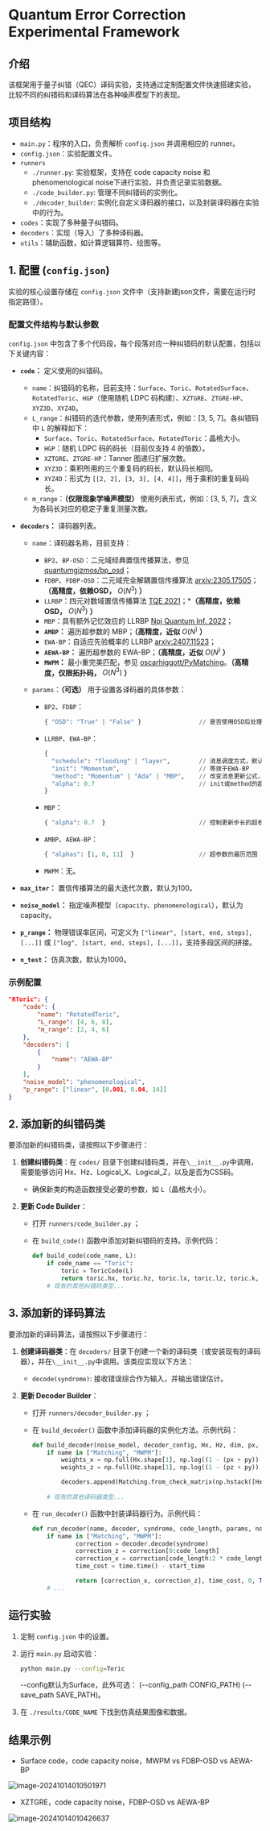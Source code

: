 # Quantum Error Correction Experimental Framework

## 介绍

该框架用于量子纠错（QEC）译码实验，支持通过定制配置文件快速搭建实验，比较不同的纠错码和译码算法在各种噪声模型下的表现。

## 项目结构

- `main.py`：程序的入口，负责解析 `config.json` 并调用相应的 runner。
- `config.json`：实验配置文件。
- `runners`
  - `./runner.py`: 实验框架，支持在 code capacity noise 和 phenomenological noise下进行实验，并负责记录实验数据。
  - `./code_builder.py`: 管理不同纠错码的实例化。
  - `./decoder_builder`: 实例化自定义译码器的接口，以及封装译码器在实验中的行为。
- `codes`：实现了多种量子纠错码。
- `decoders`：实现（导入）了多种译码器。
- `utils`：辅助函数，如计算逻辑算符、绘图等。

## 1. 配置 (`config.json`)

实验的核心设置存储在 `config.json` 文件中（支持新建json文件，需要在运行时指定路径）。

### 配置文件结构与默认参数

 `config.json` 中包含了多个代码段，每个段落对应一种纠错码的默认配置，包括以下关键内容：

- **`code`：** 定义使用的纠错码。

  - `name`：纠错码的名称，目前支持：`Surface`、`Toric`、`RotatedSurface`、`RotatedToric`、`HGP`（使用随机 LDPC 码构建）、`XZTGRE`、`ZTGRE-HP`、`XYZ3D`、`XYZ4D`。
  - `L_range`：纠错码的迭代参数，使用列表形式，例如：[3, 5, 7]。各纠错码中 `L` 的解释如下：
    - `Surface`、`Toric`、`RotatedSurface`、`RotatedToric`：晶格大小。
    - `HGP`：随机 LDPC 码的码长（目前仅支持 4 的倍数）。
    - `XZTGRE`、`ZTGRE-HP`：Tanner 图递归扩展次数。
    - `XYZ3D`：乘积所用的三个重复码的码长，默认码长相同。
    - `XYZ4D`：形式为 `[[2, 2], [3, 3], [4, 4]]`，用于乘积的重复码码长。
  - `m_range`：**（仅限现象学噪声模型）** 使用列表形式，例如：[3, 5, 7]，含义为各码长对应的稳定子重复测量次数。

- **`decoders`：** 译码器列表。

  - `name`：译码器名称，目前支持：

    - `BP2`、`BP-OSD`：二元域经典置信传播算法，参见 [quantumgizmos/bp_osd](https://github.com/quantumgizmos/bp_osd)；
    - `FDBP`、`FDBP-OSD`：二元域完全解耦置信传播算法 [arxiv:2305.17505](https://arxiv.org/abs/2305.17505)；**（高精度，依赖OSD，** $O(N^3)$ **）**
    - `LLRBP`：四元对数域置信传播算法 [TQE 2021](https://ieeexplore.ieee.org/abstract/document/9542859/)；***（高精度，依赖OSD，** $O(N^3)$ **）**
    - `MBP`：具有额外记忆效应的 LLRBP [Npj Quantum Inf. 2022](https://www.nature.com/articles/s41534-022-00623-2)；
    - **`AMBP`：** 遍历超参数的 MBP；**（高精度，近似** $O(N^)$ **）**
    - `EWA-BP`：自适应先验概率的 LLRBP [arxiv:2407.11523](https://arxiv.org/abs/2407.11523)；
    - **`AEWA-BP`：** 遍历超参数的 EWA-BP；**（高精度，近似** $O(N^)$ **）**
    - **`MWPM`：** 最小重完美匹配，参见 [oscarhiggott/PyMatching](https://github.com/oscarhiggott/PyMatching)。**（高精度，仅限拓扑码，** $O(N^3)$ **）**

  - `params`：**（可选）** 用于设置各译码器的具体参数：

    - `BP2`、`FDBP`：

      ```python
      { "OSD": "True" | "False" }                // 是否使用OSD后处理，默认为False
      ```

    - `LLRBP`、`EWA-BP`：

      ```python
      {
        "schedule": "flooding" | "layer",        // 消息调度方式，默认为flooding
        "init": "Momentum",                      // 等效于EWA-BP
        "method": "Momentum" | "Ada" | "MBP",    // 改变消息更新公式，不支持与init混用
        "alpha": 0.7                             // init或method的超参数
      }
      ```

    - `MBP`：

      ```python
      { "alpha": 0.7  }                          // 控制更新步长的超参数
      ```

    - `AMBP`、`AEWA-BP`：

      ```python
      { "alphas": [1, 0, 11]  }                  // 超参数的遍历范围
      ```

    - `MWPM`：无。

- **`max_iter`：** 置信传播算法的最大迭代次数，默认为100。

- **`noise_model`：** 指定噪声模型（`capacity`、`phenomenological`），默认为 capacity。

- **`p_range`：** 物理错误率区间，可定义为 `["linear", [start, end, steps], [...]]` 或 `["log", [start, end, steps], [...]]`，支持多段区间的拼接。

- **`n_test`：** 仿真次数，默认为1000。

### 示例配置

```json
"RToric": {
    "code": {
        "name": "RotatedToric",
        "L_range": [4, 6, 8],
        "m_range": [2, 4, 6]
    },
    "decoders": [
        {
            "name": "AEWA-BP"
        }
    ],
    "noise_model": "phenomenological",
    "p_range": ["linear", [0.001, 0.04, 14]]
}
```

## 2. 添加新的纠错码类

要添加新的纠错码类，请按照以下步骤进行：

1. **创建纠错码类**：在 `codes/` 目录下创建纠错码类，并在`\__init__.py`中调用，需要能够访问 Hx、Hz、Logical_X、Logical_Z，以及是否为CSS码。

   - 确保新类的构造函数接受必要的参数，如 `L`（晶格大小）。

2. **更新 Code Builder**：

   - 打开 `runners/code_builder.py` ；

   - 在 `build_code()` 函数中添加对新纠错码的支持。示例代码：

     ```python
     def build_code(code_name, L):
         if code_name == "Toric":
             toric = ToricCode(L)
             return toric.hx, toric.hz, toric.lx, toric.lz, toric.k, True
         # 现有的其他纠错码类型...
     ```

## 3. 添加新的译码算法

要添加新的译码算法，请按照以下步骤进行：

1. **创建译码器类**：在 `decoders/` 目录下创建一个新的译码类（或安装现有的译码器），并在`\__init__.py`中调用。该类应实现以下方法：

   - `decode(syndrome)`: 接收错误综合作为输入，并输出错误估计。

2. **更新 Decoder Builder**：

   - 打开 `runners/decoder_builder.py` ；

   - 在 `build_decoder()` 函数中添加译码器的实例化方法。示例代码：

     ```python
     def build_decoder(noise_model, decoder_config, Hx, Hz, dim, px, py, pz, Hs=None, ps=0, max_iter=100):
         if name in ["Matching", "MWPM"]:
             weights_x = np.full(Hx.shape[1], np.log((1 - (px + py)) / (px + py)))
             weights_z = np.full(Hz.shape[1], np.log((1 - (pz + py)) / (pz + py)))
     
             decoders.append(Matching.from_check_matrix(np.hstack([Hx, Hz]), np.hstack([weights_x, weights_z])))
             
         # 现有的其他译码器类型...
     ```

   - 在 `run_decoder()` 函数中封装译码器行为。示例代码：

     ```python
     def run_decoder(name, decoder, syndrome, code_length, params, noise_model):
         if name in ["Matching", "MWPM"]:
                 correction = decoder.decode(syndrome)
                 correction_z = correction[0:code_length]
                 correction_x = correction[code_length:2 * code_length]
                 time_cost = time.time() - start_time
     
                 return [correction_x, correction_z], time_cost, 0, True
         # ...
     ```

## 运行实验

1. 定制 `config.json` 中的设置。

2. 运行 `main.py` 启动实验：

   ```bash
   python main.py --config=Toric
   ```

   --config默认为Surface，此外可选： (--config_path CONFIG_PATH) (--save_path SAVE_PATH)。

3. 在 `./results/CODE_NAME` 下找到仿真结果图像和数据。

## 结果示例

- Surface code，code capacity noise，MWPM vs FDBP-OSD vs AEWA-BP

![image-20241014010501971](https://raw.githubusercontent.com/qualit527/FigureBed/main/image-20241014010501971.png)

- XZTGRE，code capacity noise，FDBP-OSD vs AEWA-BP

![image-20241014010426637](https://raw.githubusercontent.com/qualit527/FigureBed/main/image-20241014010426637.png)

